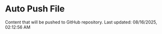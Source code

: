 # Auto Push File

Content that will be pushed to GitHub repository.
Last updated: 08/16/2025, 02:12:56 AM